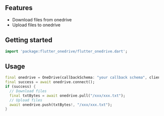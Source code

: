 ## Features

* Download files from onedrive
* Upload files to onedrive

## Getting started

```dart
import 'package:flutter_onedrive/flutter_onedrive.dart';
```

## Usage

```dart
final onedrive = OneDrive(callbackSchema: "your callback schema", clientID: "your client id");
final success = await onedrive.connect();
if (success) {
  // Download files
  final txtBytes = await onedrive.pull("/xxx/xxx.txt");
  // Upload files
  await onedrive.push(txtBytes!, "/xxx/xxx.txt");
}
```
